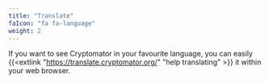 ```yaml
---
title: "Translate"
faIcon: "fa fa-language"
weight: 2
---
```


If you want to see Cryptomator in your favourite language, you can easily {{<extlink "https://translate.cryptomator.org/" "help translating" >}} it within your web browser.
